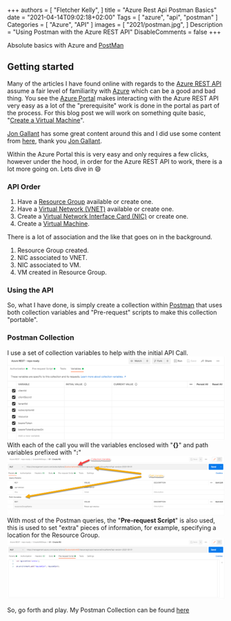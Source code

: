 +++
authors = [
    "Fletcher Kelly",
]
title = "Azure Rest Api Postman Basics"
date = "2021-04-14T09:02:18+02:00"
Tags = [
    "azure", 
    "api", 
    "postman"
    ]
Categories = [
    "Azure", 
    "API"
    ]
images = [
    "2021/postman.jpg",
]
Description = "Using Postman with the Azure REST API"
DisableComments = false
+++

Absolute basics with Azure and [PostMan](www.postman.com)

## Getting started

Many of the articles I have found online with regards to the [Azure REST API](https://docs.microsoft.com/en-us/rest/api/azure/) assume a fair level of familiarity with [Azure](https://azure.microsoft.com/en-us/) which can be a good and bad thing. You see the [Azure Portal](https://portal.azure.com) makes interacting with the Azure REST API very easy as a lot of the "prerequisite" work is done in the portal as part of the process. For this blog post we will work on something quite basic, "[Create a Virtual Machine](https://portal.azure.com/#create/Microsoft.VirtualMachine)".  

[Jon Gallant](https://twitter.com/jongallant) has some great content around this and I did use some content from [here](https://blog.jongallant.com/2021/02/azure-rest-apis-postman-2021/), thank you [Jon Gallant](https://twitter.com/jongallant).  

Within the Azure Portal this is very easy and only requires a few clicks, however under the hood, in order for the Azure REST API to work, there is a lot more going on. Lets dive in :smile:

### API Order

1. Have a [Resource Group](https://docs.microsoft.com/en-us/azure/azure-resource-manager/management/manage-resource-groups-portal) available or create one.
1. Have a [Virtual Network (VNET)](https://docs.microsoft.com/en-us/azure/virtual-network/virtual-networks-overview) available or create one.
1. Create a [Virtual Network Interface Card (NIC)](https://docs.microsoft.com/en-us/azure/virtual-network/virtual-network-network-interface) or create one.
1. Create a [Virtual Machine](https://azure.microsoft.com/en-us/services/virtual-machines/).

There is a lot of association and the like that goes on in the background.

1. Resource Group created.
1. NIC associated to VNET.
1. NIC associated to VM.
1. VM created in Resource Group.

### Using the API

So, what I have done, is simply create a collection within [Postman](www.postman.com) that uses both collection variables and "Pre-request" scripts to make this collection "portable".

### Postman Collection

I use a set of collection variables to help with the initial API Call.
![Postman Api Collection](https://github.com/fskelly/flkelly-cloudblog/blob/63833ed0ffe8296fb18d9797663c0cb4a2c305f1/static/images/blogImages/2021/restapipostmanpost/postmanApiCollection.png?raw=true)
With each of the call you will the variables enclosed with "**{}**" and path variables prefixed with "**:**"
![Postman with Variables](https://github.com/fskelly/flkelly-cloudblog/blob/63833ed0ffe8296fb18d9797663c0cb4a2c305f1/static/images/blogImages/2021/restapipostmanpost/postmanVariables.png?raw=true)
With most of the Postman queries, the "**Pre-request Script**" is also used, this is used to set "extra" pieces of information, for example, specifying a location for the Resource Group.
![Postman with pre-request script](https://github.com/fskelly/flkelly-cloudblog/blob/63833ed0ffe8296fb18d9797663c0cb4a2c305f1/static/images/blogImages/2021/restapipostmanpost/postmanApiPreRequestScript.png?raw=true)

So, go forth and play. My Postman Collection can be found [here](https://github.com/fskelly/flkelly-cloudblog/blob/main/blogFiles/azureApiPostman/Azure%20REST%20-%20repo%20ready.postman_collection.json)
